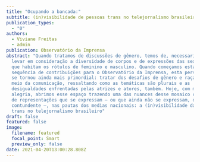 ```yaml
---
title: "Ocupando a bancada:"
subtitle: (in)visibilidade de pessoas trans no telejornalismo brasileiro
publication_types:
  - "0"
authors:
  - Viviane Freitas
  - admin
publication: Observatório da Imprensa
abstract: "Quando tratamos de discussões de gênero, temos de, necessariamente,
  levar em consideração a diversidade de corpos e de expressões das sexualidades
  que habitam os rótulos de feminino e masculino. Quando começamos esta
  sequência de contribuições para o Observatório da Imprensa, esta perspectiva
  se tornou ainda mais primordial: tratar dos desafios de gênero e raça, por
  meio da comunicação, ressaltando como as temáticas são plurais e as
  desigualdades enfrentadas pelas atrizes e atores, também. Hoje, com muita
  alegria, abrimos esse espaço trazendo uma das nuances desse mosaico complexo
  de representações que se expressam — ou que ainda não se expressam, de forma
  contundente —, nas pautas dos medias nacionais: a (in)visibilidade das pessoas
  trans no telejornalismo brasileiro"
draft: false
featured: false
image:
  filename: featured
  focal_point: Smart
  preview_only: false
date: 2021-04-20T13:00:28.808Z
---
```

